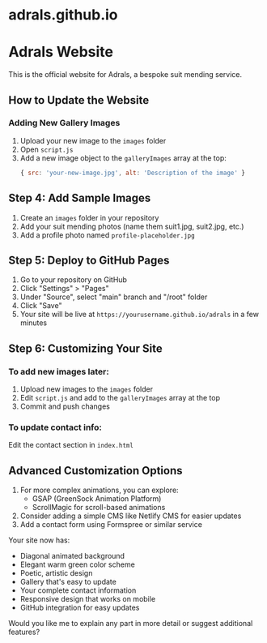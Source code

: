 # adrals.github.io
# Adrals Website

This is the official website for Adrals, a bespoke suit mending service.

## How to Update the Website

### Adding New Gallery Images
1. Upload your new image to the `images` folder
2. Open `script.js`
3. Add a new image object to the `galleryImages` array at the top:
   ```javascript
   { src: 'your-new-image.jpg', alt: 'Description of the image' }


## Step 4: Add Sample Images

1. Create an `images` folder in your repository
2. Add your suit mending photos (name them suit1.jpg, suit2.jpg, etc.)
3. Add a profile photo named `profile-placeholder.jpg`

## Step 5: Deploy to GitHub Pages

1. Go to your repository on GitHub
2. Click "Settings" > "Pages"
3. Under "Source", select "main" branch and "/root" folder
4. Click "Save"
5. Your site will be live at `https://yourusername.github.io/adrals` in a few minutes

## Step 6: Customizing Your Site

### To add new images later:
1. Upload new images to the `images` folder
2. Edit `script.js` and add to the `galleryImages` array at the top
3. Commit and push changes

### To update contact info:
Edit the contact section in `index.html`

## Advanced Customization Options

1. For more complex animations, you can explore:
   - GSAP (GreenSock Animation Platform)
   - ScrollMagic for scroll-based animations
2. Consider adding a simple CMS like Netlify CMS for easier updates
3. Add a contact form using Formspree or similar service

Your site now has:
- Diagonal animated background
- Elegant warm green color scheme
- Poetic, artistic design
- Gallery that's easy to update
- Your complete contact information
- Responsive design that works on mobile
- GitHub integration for easy updates

Would you like me to explain any part in more detail or suggest additional features?